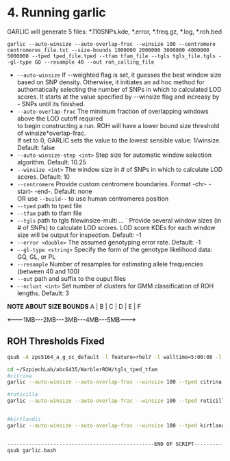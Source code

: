 # 4. Running garlic
GARLIC will generate 5 files:  *.110SNPs.kde, *.error, *.freq.gz, *.log, *.roh.bed

`garlic --auto-winsize --auto-overlap-frac --winsize 100 --centromere centromeres_file.txt --size-bounds 1000000 2000000 3000000 4000000 5000000 --tped tped_file.tped --tfam tfam_file --tgls tgls_file.tgls --gl-type GQ --resample 40 --out roh_calling_file`

-   `--auto-winsize`  If --weighted flag is set, it guesses the best window size based on SNP density. Otherwise, it initiates 
    an ad hoc method for authomatically selecting the number of SNPs in which to calculated LOD scores. It starts at the value
    specified by --winsize flag and increasy by - SNPs until its finished. 
-   `--auto-overlap-frac`  The minimum fraction of overlapping windows above the LOD cutoff required  
    to begin constructing a run. ROH will have a lower bound size threshold of winsize*overlap-frac.  
    If set to 0, GARLIC sets the value to the lowest sensible value: 1/winsize. Default: false
-   `--auto-winsize-step <int>`  Step size for automatic window selection algorithm. Default: 10.25
-   `--winsize <int>`  The window size in # of SNPs in which to calculate LOD scores. Default: 10
-   `--centromere`  Provide custom centromere boundaries. Format -chr- -start- -end-. Default: none  
    OR use  `--build--`  to use human centromeres position
-   `--tped`  path to tped file
-   `--tfam`  path to tfam file
-   `--tgls`  path to tgls filewinsize-multi … ` Provide several window sizes (in # of SNPs) to calculate LOD scores. LOD score
	 KDEs for each window size will be output for inspection.  Default: -1
-   `--error <double>`  The assumed genotyping error rate. Default: -1
-   `--gl-type <string>`  Specify the form of the genotype likelihood data: GQ, GL, or PL
-   `--resample`  Number of resamples for estimating allele frequencies (between 40 and 100)
-   `--out`  path and suffix to the ouput files
- `--nclust <int>` Set number of clusters for GMM classification of ROH lengths.
	Default: 3
	
**NOTE ABOUT SIZE BOUNDS** 
  A      |		B	   | 	C	   |	D	   | 	E     | 	F
  
<---1MB---2MB---3MB---4MB---5MB--->

## ROH Thresholds Fixed
```bash
qsub -A zps5164_a_g_sc_default -l feature=rhel7 -l walltime=5:00:00 -l nodes=1:ppn=1 -l mem=100gb -I

cd ~/SzpiechLab/abc6435/WarblerROH/tgls_tped_tfam
#citrina
garlic --auto-winsize --auto-overlap-frac --winsize 100 --tped citrina.tped --tfam citrina_mod.tfam --tgls citrina.tgls --gl-type GQ --resample 40 --centromere dummy_centro.txt --size-bounds 1000000 2000000 3000000 4000000 5000000 --out ~/SzpiechLab/abc6435/WarblerROH/garlic/citrina_garlic

#ruticilla
garlic --auto-winsize --auto-overlap-frac --winsize 100 --tped ruticilla.tped --tfam ruticilla_mod.tfam --tgls ruticilla.tgls --gl-type GQ --resample 40 --centromere dummy_centro.txt --size-bounds 1000000 2000000 3000000 4000000 5000000 --out ~/SzpiechLab/abc6435/WarblerROH/garlic/ruticilla_garlic


#kirtlandii
garlic --auto-winsize --auto-overlap-frac --winsize 100 --tped kirtlandii.tped --tfam kirtlandii_mod.tfam --tgls kirtlandii.tgls --gl-type GQ --resample 40 --centromere dummy_centro.txt --size-bounds 1000000 2000000 3000000 4000000 5000000 --out ~/SzpiechLab/abc6435/WarblerROH/garlic/kirtlandii_garlic


------------------------------------------------END OF SCRIPT---------------------------------------------
qsub garlic.bash
```



